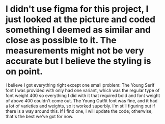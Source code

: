 
I didn't use figma for this project, I just looked at the picture and coded something I deemed as similar and close as possible to it. The measurements might not be very accurate but I believe the styling is on point.
=======
I believe I got everything right except one small problem: The Young Serif font I was provided with only had one variant, which was the regular type of font weight 400 so everything I did with it that required bold and font weight of above 400 couldn't come out. The Young Outfit font was fine, and it had a lot of varieties and weights, so it worked superbly. I'm still figuring out if there is a way around this. If I find one, I will update the code; otherwise, that's the best we've got for now.
